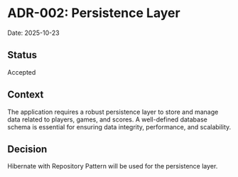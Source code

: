 # ADR-002: Persistence Layer

Date: 2025-10-23

## Status

Accepted

## Context

The application requires a robust persistence layer to store and manage data related to players,
games, and scores. A well-defined database schema is essential for ensuring data integrity,
performance, and scalability.

## Decision

Hibernate with Repository Pattern will be used for the persistence layer. 
